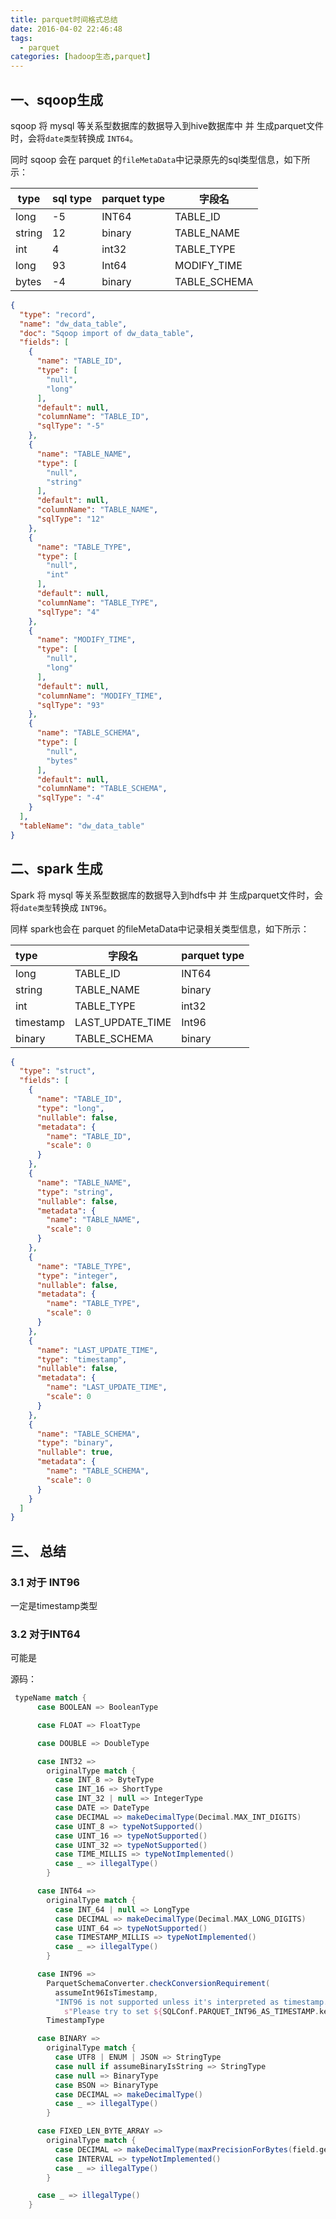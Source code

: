 ```yaml
---
title: parquet时间格式总结
date: 2016-04-02 22:46:48
tags: 
  - parquet
categories: [hadoop生态,parquet]
---
```


## 一、sqoop生成

sqoop 将 mysql 等关系型数据库的数据导入到hive数据库中 并 生成parquet文件时，会将`date类型`转换成 `INT64`。

同时 sqoop 会在 parquet 的`fileMetaData`中记录原先的sql类型信息，如下所示：

| type   | sql type | parquet type | 字段名       |
| ------ | -------- | ------------ | ------------ |
| long   | -5       | INT64        | TABLE_ID     |
| string | 12       | binary       | TABLE_NAME   |
| int    | 4        | int32        | TABLE_TYPE   |
| long   | 93       | Int64        | MODIFY_TIME  |
| bytes  | -4       | binary       | TABLE_SCHEMA |

```json
{
  "type": "record",
  "name": "dw_data_table",
  "doc": "Sqoop import of dw_data_table",
  "fields": [
    {
      "name": "TABLE_ID",
      "type": [
        "null",
        "long"
      ],
      "default": null,
      "columnName": "TABLE_ID",
      "sqlType": "-5"
    },
    {
      "name": "TABLE_NAME",
      "type": [
        "null",
        "string"
      ],
      "default": null,
      "columnName": "TABLE_NAME",
      "sqlType": "12"
    },
    {
      "name": "TABLE_TYPE",
      "type": [
        "null",
        "int"
      ],
      "default": null,
      "columnName": "TABLE_TYPE",
      "sqlType": "4"
    },
    {
      "name": "MODIFY_TIME",
      "type": [
        "null",
        "long"
      ],
      "default": null,
      "columnName": "MODIFY_TIME",
      "sqlType": "93"
    },
    {
      "name": "TABLE_SCHEMA",
      "type": [
        "null",
        "bytes"
      ],
      "default": null,
      "columnName": "TABLE_SCHEMA",
      "sqlType": "-4"
    }
  ],
  "tableName": "dw_data_table"
}
```



## 二、spark 生成

Spark 将 mysql 等关系型数据库的数据导入到hdfs中 并 生成parquet文件时，会将`date类型`转换成 `INT96`。

同样 spark也会在 parquet 的fileMetaData中记录相关类型信息，如下所示：

| type      | 字段名           | parquet type |
| :-------- | ---------------- | ------------ |
| long      | TABLE_ID         | INT64        |
| string    | TABLE_NAME       | binary       |
| int       | TABLE_TYPE       | int32        |
| timestamp | LAST_UPDATE_TIME | Int96        |
| binary    | TABLE_SCHEMA     | binary       |

```json
{
  "type": "struct",
  "fields": [
    {
      "name": "TABLE_ID",
      "type": "long",
      "nullable": false,
      "metadata": {
        "name": "TABLE_ID",
        "scale": 0
      }
    },
    {
      "name": "TABLE_NAME",
      "type": "string",
      "nullable": false,
      "metadata": {
        "name": "TABLE_NAME",
        "scale": 0
      }
    },
    {
      "name": "TABLE_TYPE",
      "type": "integer",
      "nullable": false,
      "metadata": {
        "name": "TABLE_TYPE",
        "scale": 0
      }
    },
    {
      "name": "LAST_UPDATE_TIME",
      "type": "timestamp",
      "nullable": false,
      "metadata": {
        "name": "LAST_UPDATE_TIME",
        "scale": 0
      }
    },
    {
      "name": "TABLE_SCHEMA",
      "type": "binary",
      "nullable": true,
      "metadata": {
        "name": "TABLE_SCHEMA",
        "scale": 0
      }
    }
  ]
}
```

## 三、 总结

### 3.1 对于 INT96

一定是timestamp类型

### 3.2 对于INT64

可能是 





源码：

```scala
 typeName match {
      case BOOLEAN => BooleanType

      case FLOAT => FloatType

      case DOUBLE => DoubleType

      case INT32 =>
        originalType match {
          case INT_8 => ByteType
          case INT_16 => ShortType
          case INT_32 | null => IntegerType
          case DATE => DateType
          case DECIMAL => makeDecimalType(Decimal.MAX_INT_DIGITS)
          case UINT_8 => typeNotSupported()
          case UINT_16 => typeNotSupported()
          case UINT_32 => typeNotSupported()
          case TIME_MILLIS => typeNotImplemented()
          case _ => illegalType()
        }

      case INT64 =>
        originalType match {
          case INT_64 | null => LongType
          case DECIMAL => makeDecimalType(Decimal.MAX_LONG_DIGITS)
          case UINT_64 => typeNotSupported()
          case TIMESTAMP_MILLIS => typeNotImplemented()
          case _ => illegalType()
        }

      case INT96 =>
        ParquetSchemaConverter.checkConversionRequirement(
          assumeInt96IsTimestamp,
          "INT96 is not supported unless it's interpreted as timestamp. " +
            s"Please try to set ${SQLConf.PARQUET_INT96_AS_TIMESTAMP.key} to true.")
        TimestampType

      case BINARY =>
        originalType match {
          case UTF8 | ENUM | JSON => StringType
          case null if assumeBinaryIsString => StringType
          case null => BinaryType
          case BSON => BinaryType
          case DECIMAL => makeDecimalType()
          case _ => illegalType()
        }

      case FIXED_LEN_BYTE_ARRAY =>
        originalType match {
          case DECIMAL => makeDecimalType(maxPrecisionForBytes(field.getTypeLength))
          case INTERVAL => typeNotImplemented()
          case _ => illegalType()
        }

      case _ => illegalType()
    }
```



